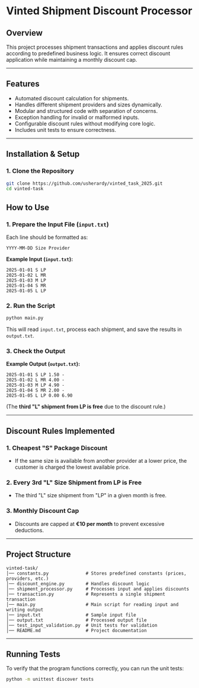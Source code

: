 # Vinted Shipment Discount Processor

## Overview
This project processes shipment transactions and applies discount rules according to predefined business logic. It ensures correct discount application while maintaining a monthly discount cap.

---

## Features
- Automated discount calculation for shipments.
- Handles different shipment providers and sizes dynamically.
- Modular and structured code with separation of concerns.
- Exception handling for invalid or malformed inputs.
- Configurable discount rules without modifying core logic.
- Includes unit tests to ensure correctness.

---

## Installation & Setup

### 1. Clone the Repository
```sh
git clone https://github.com/usherardy/vinted_task_2025.git
cd vinted-task
```

## How to Use

### 1. Prepare the Input File (`input.txt`)
Each line should be formatted as:
```
YYYY-MM-DD Size Provider
```
**Example Input (`input.txt`):**
```
2025-01-01 S LP
2025-01-02 L MR
2025-01-03 M LP
2025-01-04 S MR
2025-01-05 L LP
```

### 2. Run the Script
```sh
python main.py
```
This will read `input.txt`, process each shipment, and save the results in `output.txt`.

### 3. Check the Output
**Example Output (`output.txt`):**
```
2025-01-01 S LP 1.50 -
2025-01-02 L MR 4.00 -
2025-01-03 M LP 4.90 -
2025-01-04 S MR 2.00 -
2025-01-05 L LP 0.00 6.90
```
(The **third "L" shipment from LP is free** due to the discount rule.)

---

## Discount Rules Implemented
### 1. Cheapest "S" Package Discount
   - If the same size is available from another provider at a lower price, the customer is charged the lowest available price.

### 2. Every 3rd "L" Size Shipment from LP is Free
   - The third "L" size shipment from "LP" in a given month is free.

### 3. Monthly Discount Cap
   - Discounts are capped at **€10 per month** to prevent excessive deductions.

---

## Project Structure
```
vinted-task/
│── constants.py              # Stores predefined constants (prices, providers, etc.)
│── discount_engine.py        # Handles discount logic
│── shipment_processor.py     # Processes input and applies discounts
│── transaction.py            # Represents a single shipment transaction
│── main.py                   # Main script for reading input and writing output
│── input.txt                 # Sample input file
│── output.txt                # Processed output file
│── test_input_validation.py  # Unit tests for validation
│── README.md                 # Project documentation
```

---

## Running Tests
To verify that the program functions correctly, you can run the unit tests:

```sh
python -m unittest discover tests
```

